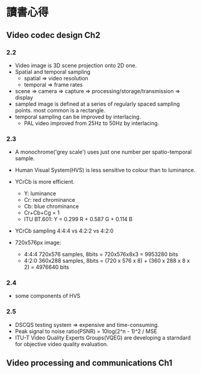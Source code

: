 # 讀書心得
## Video codec design Ch2
### 2.2
* Video image is 3D scene projection onto 2D one.
* Spatial and temporal sampling
    * spatial => video resolution
    * temporal => frame rates
* scene => camera => capture => processing/storage/transmission => display
* sampled image is defined at a series of regularly spaced sampling points. most common is a rectangle.
* temporal sampling can be improved by interlacing.
    * PAL video improved from 25Hz to 50Hz by interlacing.

### 2.3
* A monochrome('grey scale') uses just one number per spatio-temporal sample.
* Human Visual System(HVS) is less sensitive to colour than to luminance.
* YCrCb is more efficient.
    * Y: luminance
    * Cr: red chrominance
    * Cb: blue chrominance
    * Cr+Cb+Cg = 1
    * ITU BT.601: Y = 0.299 R + 0.587 G + 0.114 B

* YCrCb sampling 4:4:4 vs 4:2:2 vs 4:2:0
* 720x576px image:
    * 4:4:4 720x576 samples, 8bits = 720x576x8x3 = 9953280 bits
    * 4:2:0 360x288 samples, 8bits = (720 x 576 x 8) + (360 x 288 x 8 x 2) = 4976640 bits

### 2.4
* some components of HVS

### 2.5
* DSCQS testing system => expensive and time-consuming.
* Peak signal to noise ratio(PSNR) = 10log(2^n - 1)^2 / MSE
* ITU-T Video Quality Experts Groups(VQEG) are developing a starndard for objective video quality evaluation.

## Video processing and communications Ch1
